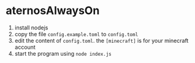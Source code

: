 # aternosAlwaysOn
1. install nodejs
2. copy the file `config.example.toml` to `config.toml`
3. edit the content of `config.toml`. the `[minecraft]` is for your minecraft account
4. start the program using `node index.js`
